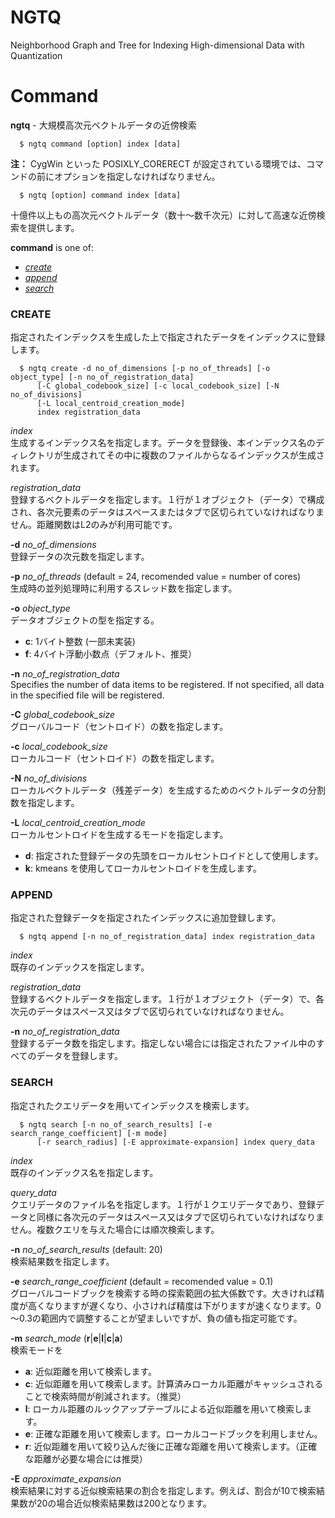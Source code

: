 NGTQ
===

Neighborhood Graph and Tree for Indexing High-dimensional Data with Quantization

Command
=======



**ngtq** - 大規模高次元ベクトルデータの近傍検索



      $ ngtq command [option] index [data]
        
**注：**
CygWin といった POSIXLY_CORERECT が設定されている環境では、コマンドの前にオプションを指定しなければなりません。

      $ ngtq [option] command index [data]



十億件以上もの高次元ベクトルデータ（数十～数千次元）に対して高速な近傍検索を提供します。

**command** is one of:

-   *[create](#create)*
-   *[append](#append)*
-   *[search](#search)*

### CREATE

指定されたインデックスを生成した上で指定されたデータをインデックスに登録します。

      $ ngtq create -d no_of_dimensions [-p no_of_threads] [-o object_type] [-n no_of_registration_data] 
          [-C global_codebook_size] [-c local_codebook_size] [-N no_of_divisions] 
          [-L local_centroid_creation_mode] 
          index registration_data

*index*  
生成するインデックス名を指定します。データを登録後、本インデックス名のディレクトリが生成されてその中に複数のファイルからなるインデックスが生成されます。

*registration\_data*  
登録するベクトルデータを指定します。１行が１オブジェクト（データ）で構成され、各次元要素のデータはスペースまたはタブで区切られていなければなりません。距離関数はL2のみが利用可能です。

**-d** *no\_of\_dimensions*  
登録データの次元数を指定します。

**-p** *no\_of\_threads* (default = 24, recomended value = number of cores)   
生成時の並列処理時に利用するスレッド数を指定します。

**-o** *object\_type*  
データオブジェクトの型を指定する。
- __c__: 1バイト整数 (一部未実装)
- __f__: 4バイト浮動小数点（デフォルト、推奨）

**-n** *no\_of\_registration\_data*  
Specifies the number of data items to be registered. If not specified, all data in the specified file will be registered.

**-C** *global\_codebook\_size*  
グローバルコード（セントロイド）の数を指定します。

**-c** *local\_codebook\_size*  
ローカルコード（セントロイド）の数を指定します。

**-N** *no\_of\_divisions*  
ローカルベクトルデータ（残差データ）を生成するためのベクトルデータの分割数を指定します。

**-L** *local\_centroid\_creation\_mode*  
ローカルセントロイドを生成するモードを指定します。
- __d__: 指定された登録データの先頭をローカルセントロイドとして使用します。
- __k__: kmeans を使用してローカルセントロイドを生成します。


### APPEND

指定された登録データを指定されたインデックスに追加登録します。

      $ ngtq append [-n no_of_registration_data] index registration_data
        

*index*  
既存のインデックスを指定します。

*registration\_data*  
登録するベクトルデータを指定します。１行が１オブジェクト（データ）で、各次元のデータはスペース又はタブで区切られていなければなりません。

**-n** *no\_of\_registration\_data*  
登録するデータ数を指定します。指定しない場合には指定されたファイル中のすべてのデータを登録します。

### SEARCH

指定されたクエリデータを用いてインデックスを検索します。

      $ ngtq search [-n no_of_search_results] [-e search_range_coefficient] [-m mode] 
          [-r search_radius] [-E approximate-expansion] index query_data
        

*index*  
既存のインデックス名を指定します。

*query\_data*  
クエリデータのファイル名を指定します。１行が１クエリデータであり、登録データと同様に各次元のデータはスペース又はタブで区切られていなければなりません。複数クエリを与えた場合には順次検索します。

**-n** *no\_of\_search\_results* (default: 20)  
検索結果数を指定します。

**-e** *search\_range\_coefficient* (default = recomended value = 0.1)  
グローバルコードブックを検索する時の探索範囲の拡大係数です。大きければ精度が高くなりますが遅くなり、小さければ精度は下がりますが速くなります。0～0.3の範囲内で調整することが望ましいですが、負の値も指定可能です。

**-m** *search\_mode* (__r__|__e__|__l__|__c__|__a__)  
検索モードを
- __a__: 近似距離を用いて検索します。
- __c__: 近似距離を用いて検索します。計算済みローカル距離がキャッシュされることで検索時間が削減されます。（推奨）
- __l__: ローカル距離のルックアップテーブルによる近似距離を用いて検索します。
- __e__: 正確な距離を用いて検索します。ローカルコードブックを利用しません。
- __r__: 近似距離を用いて絞り込んだ後に正確な距離を用いて検索します。（正確な距離が必要な場合には推奨）

**-E** *approximate\_expansion*  
検索結果に対する近似検索結果の割合を指定します。例えば、割合が10で検索結果数が20の場合近似検索結果数は200となります。

